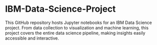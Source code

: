 # IBM-Data-Science-Project
This GitHub repository hosts Jupyter notebooks for an IBM Data Science project. From data collection to visualization and machine learning, this project covers the entire data science pipeline, making insights easily accessible and interactive.
